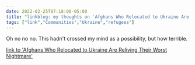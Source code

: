 ```yaml
---
date: 2022-02-25T07:18:00-05:00
title: "linkblog: my thoughts on 'Afghans Who Relocated to Ukraine Are Reliving Their Worst Nightmare'"
tags: ["link","Communities","Ukraine","refugees"]
---
```

Oh no no no. This hadn't crossed my mind as a possibility, but how terrible.
 
[link to 'Afghans Who Relocated to Ukraine Are Reliving Their Worst Nightmare'](https://www.vice.com/en/article/epxqvp/afghan-refugees-ukraine-conflict)
